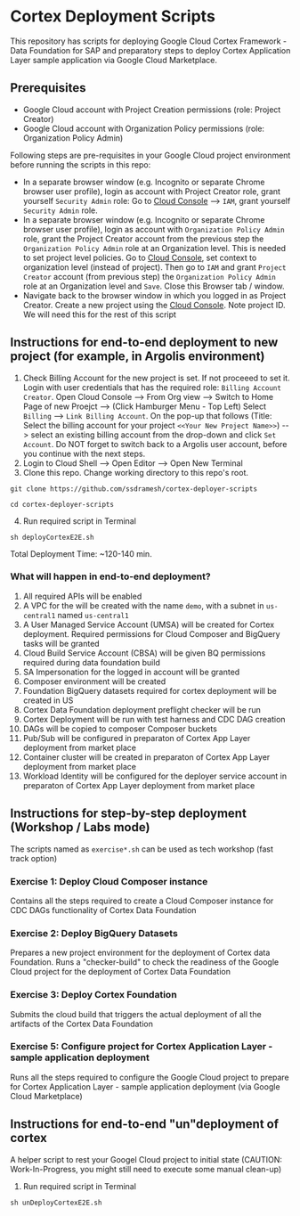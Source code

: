 # Cortex Deployment Scripts
This repository has scripts for deploying Google Cloud Cortex Framework - Data Foundation for SAP and preparatory steps to deploy Cortex Application Layer sample application via Google Cloud Marketplace.

## Prerequisites
- Google Cloud account with Project Creation permissions (role: Project Creator)
- Google Cloud account with Organization Policy permissions (role: Organization Policy Admin)

Following steps are pre-requisites in your Google Cloud project environment before running the scripts in this repo:
- In a separate browser window (e.g. Incognito or separate Chrome browser user profile), login as account with Project Creator role, grant yourself ```Security Admin``` role: Go to [Cloud Console](https://console.cloud.google.com) --> ```IAM```, grant yourself ```Security Admin``` role. 
- In a separate browser window (e.g. Incognito or separate Chrome browser user profile), login as account with ```Organization Policy Admin``` role, grant the Project Creator account from the previous step the ```Organization Policy Admin``` role at an Organization level.  This is needed to set project level policies.  Go to [Cloud Console](https://console.cloud.google.com), set context to organization level (instead of project).  Then go to ```IAM``` and grant ```Project Creator``` account (from previous step) the ```Organization Policy Admin``` role at an Organization level and ```Save```.  Close this Browser tab / window.
- Navigate back to the browser window in which you logged in as Project Creator.  Create a new project using the [Cloud Console](https://console.cloud.google.com).  Note project ID. We will need this for the rest of this script

## Instructions for end-to-end deployment to new project (for example, in Argolis environment)
1. Check Billing Account for the new project is set.  If not proceeed to set it. Login with user credentials that has the required role: ```Billing Account Creator```. Open Cloud Console --> From Org view --> Switch to Home Page of new Proejct --> (Click Hamburger Menu - Top Left) Select ```Billing``` --> ```Link Billing Account```.  On the pop-up that follows (Title: Select the billing account for your project ```<<Your New Project Name>>```) --> select an existing billing account from the drop-down and click ```Set Account```.  Do NOT forget to switch back to a Argolis user account, before you continue with the next steps.
2. Login to Cloud Shell --> Open Editor --> Open New Terminal
3. Clone this repo.  Change working directory to this repo's root.
```shell
git clone https://github.com/ssdramesh/cortex-deployer-scripts
```
```shell
cd cortex-deployer-scripts
```
4. Run required script in Terminal
```shell
sh deployCortexE2E.sh
```
Total Deployment Time: ~120-140 min.

### What will happen in end-to-end deployment?
1. All required APIs will be enabled
2. A VPC for the will be created with the name ```demo```, with a subnet in ```us-central1``` named ```us-central1```
3. A User Managed Service Account (UMSA) will be created for Cortex deployment.  Required permissions for Cloud Composer and BigQuery tasks will be granted
4. Cloud Build Service Account (CBSA) will be given BQ permissions required during data foundation build
5. SA Impersonation for the logged in account will be granted
6. Composer environment will be created
7. Foundation BigQuery datasets required for cortex deployment will be created in US
8. Cortex Data Foundation deployment preflight checker will be run
9. Cortex Deployment will be run with test harness and CDC DAG creation
10. DAGs will be copied to composer Composer buckets
11. Pub/Sub will be configured in preparaton of Cortex App Layer deployment from market place
12. Container cluster will be created in preparaton of Cortex App Layer deployment from market place
13. Workload Identity will be configured for the deployer service account in preparaton of Cortex App Layer deployment from market place

## Instructions for step-by-step deployment (Workshop / Labs mode)
The scripts named as ```exercise*.sh``` can be used as tech workshop (fast track option)

### Exercise 1: Deploy Cloud Composer instance
Contains all the steps required to create a Cloud Composer instance for CDC DAGs functionality of Cortex Data Foundation

### Exercise 2: Deploy BigQuery Datasets
Prepares a new project environment for the deployment of Cortex data Foundation.  Runs a "checker-build" to check the readiness of the Google Cloud project for the deployment of Cortex Data Foundation

### Exercise 3: Deploy Cortex Foundation
Submits the cloud build that triggers the actual deployment of all the artifacts of the Cortex Data Foundation

### Exercise 5: Configure project for Cortex Application Layer - sample application deployment
Runs all the steps required to configure the Google Cloud project to prepare for Cortex Application Layer - sample application deployment (via Google Cloud Marketplace) 

## Instructions for end-to-end "un"deployment of cortex
A helper script to rest your Googel Cloud project to initial state (CAUTION: Work-In-Progress, you might still need to execute some manual clean-up)
1. Run required script in Terminal
```shell
sh unDeployCortexE2E.sh
```